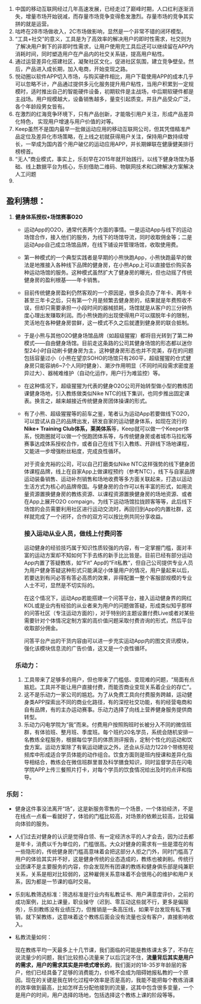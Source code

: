 1. 中国的移动互联网经过几年高速发展，已经走过了巅峰时期，人口红利逐渐消失，增量市场开始锐减，而存量市场竞争变得愈发激烈。存量市场的竞争其实拼的就是运营。 
2. 咕咚在2B市场做收入，2C市场做影响，显然是一个非常不错的闭环模型。  
3. “工具+社交”的意义，工具是为了高效率的解决用户的即时性需求，社交则为了解决用户剩下的非即时性需求，让用户使用完工具后还可以继续留在APP内消耗时间，同时塑造用户在产品内的社交关系链，提高用户粘性。  
4. 通过运营差异化搭建社区，凝聚社区文化，促进社区氛围，建立竞争壁垒。然后，产品进入成长期，加入电商，开始变现之路。  
5. 悦动圈以软件APP切入市场，与购买硬件相比，用户下载使用APP的成本几乎可以忽略不计，产品通过提供多元化服务提升用户粘性，当用户积累到一定规模时，适时推出自己的智能硬件设备，初期软件是主战场，中后期软硬件都是主战场。用户规模越大，设备销售越多，量变引起质变。并且产品受众广泛，各个年龄段男女皆有。
6. 在激烈的红海竞争环境下，只有产品创新，才能吸引用户关注，形成产品差异化特色， 实现用户增速与用户价值的对等。  
7. Keep虽然不是国内最早一批做运动应用的移动互联网公司，但其凭借精准产品定位及差异化市场策略，在上线之初就获得用户关注，保持用户数持续增长，一举成为国内首个用户破亿的运动应用APP，并长期蝉联在健康健美排行榜榜首。  
8. “无人”商业模式，事实上，乐刻早在2015年就开始践行。以线下健身场馆为基础、线上数据平台为核心，乐刻借助二维码、物联网技术和口碑解决方案解决人工问题
9. 

## 盈利猜想： 

1. **健身体系授权+场馆赛事O2O**   

   - 运动App的O2O，通常代表两个方面的事情。一是运动App与线下的运动场馆合作，接入他们的服务，为线下的场馆导流，同时收取佣金等；二是运动App自己成立场馆品牌，在线下铺设并管理场馆，收取使用费。

   - 第一种模式的一个典型实践者是早期的小熊快跑App，小熊快跑最早的做法是地推接入各种线下品牌的健身房，在小熊App上可以直接低价购买各种运动场馆的服务。这种模式虽然扩大了健身房的曝光，但也动摇了传统健身房的盈利根基——年卡销售。  

   - 目前传统健身房盈利仍然客观的一个原因是，很多会员办了年卡、两年卡甚至三年卡之后，只有第一个月是频繁去健身房的，结果就是年费照收不误，但却只需要承担一小段时间的器械损耗，场馆就是从客户的三分钟热度心理出发赚取利润。而小熊快跑的出现使得用户可以摆脱年卡的限制，灵活地在各种健身房尝鲜，这一模式不久之后就遭到健身房的联合抵制。  

   - 于是小熊与其他O2O健身场馆品牌（如超级猩猩）都将目光转到了第二种模式——自由健身场馆。目前走这条路的公司其健身场馆的形态都以迷你型24小时自动刷卡健身房为主，这种健身房形态也并不完美，存在的问题包括容量过小（小熊在望京SOHO的场馆只有260平，超级猩猩的仓式健身房只能容纳6~7个人同时健身）、潮汐作用明显（不同时间段需求密度差异过大）、器械难维护（自动化运作，用户行为难监控）等。 

   - 在这种情况下，超级猩猩为代表的健身O2O公司开始转型做小型的教练团课健身场地，引入教练做类似Nike NTC的线下集训，也同步推出固定课表。换言之，越来越接近传统健身房团体操课的形式。  

   - 有了小熊、超级猩猩等的前车之鉴，笔者认为运动App若要做线下O2O，可以尝试从自己的品牌出发，研发自家的运动健身体系，如现在流行的**Nike+ Training Club体系，莱美体系**等，Keep就可以做一个Keeper体系，悦跑圈就可以做一个悦跑团体系等，与传统健身房或者城市马拉松等赛事达成体系授权合作，或者自己在线下引入教练、开辟线下场地课程，又能进一步增强粉丝粘度，完成良性循环。  

     对于资金充裕的公司，可以自己打磨类似Nike NTC这样强势的线下健身团体课程品牌，线上在自家App上做课程预约（参考NTC），线下与自家品牌运动装备销售、运动补剂销售和场地收费等多方面关联起来，打造以运动生活方式为核心的品牌帝国。与健身房的合作可以有丰富的形式，如用流量资源置换健身房的教练资源、以课程资源置换健身房的场地资源、或者在App上展开O2O compaign，为线下运动场馆拉拢顾客等等，此后线下场馆的会员需要利用社区进行运动交流时，再回归到App的内置社群，这样就完成了一个闭环，合作的双方可以按比例共同分享收益。     

     ### **接入运动从业人员，做线上付费问答**

     运动健身的经验技巧属于知识性质较强的内容，有一定掌握门槛，面对丰富的运动方案却不知如何下手去练的新手比比皆是。目前已经有部分运动App内置了答疑教练，如“Fit” App的“Fit私教“，但自己公司提供专业人员为用户健身答疑这种形式只能满足小体量用户的情况，用户量起来以后，若要达到有问必答有答必高质的效果，非得配置一整个客服部规模的专业人士不可，显然是不切实际的。

     在这个情况下，运动App若能搭建一个问答平台，接入运动健身界的网红KOL或是业内有经验的从业者来为用户的问题做答疑，形成类似知乎那样的问答社区（专注运动方面的），对于特别的主题设置付费Live或者对某些需要针对个体情况定制方案的高价值问题采取付费咨询的形式，然后平台收取部分佣金。

     问答平台产出的干货内容由可以进一步充实运动App内的图文资讯模块，强化该模块信息流的广告价值，这又是一个良性循环。

   ### 乐动力：

   1. 工具带来了足够多的用户，但也带来了门槛低、变现难的问题，“局面有点尴尬。工具并不能让用户直接付费，而能否商业变现关系着企业的存亡”。
   2. 这不是乐动力一家公司的尴尬。为了从免费工具向付费服务跨越，运动健身类APP探索出不同的商业化路径，有的深挖社交功能，有的经营电商和自有品牌，有的主办运动赛事。乐动力选择了向线上营养健身服务提供商转型。
   3. 乐动力闪电学院为“我”而来。付费用户按照购班时长被分入不同的微信班群，有体验班、整月班、季度班。每个班约20名学员，系统会随机安排一名教练全程服务，根据每位学员的体质测评报告，定制个性化的运动和饮食方案。运动方案除了有氧运动建议之外，还会从乐动力1228个带练短视频库中形成适合学员体能的动作组合。饮食方面则是班内授课和差异化指导相结合，教练会在微信班群里普及科学膳食知识，同时监督学员在闪电学院APP上传三餐照片打卡，对每个学员的饮食情况给出及时的点评和指导。

### 乐刻：



- 健身这件事没法离开“场”，这是新服务零售的一个场景，一个体验经济，不是在线点一点看一看就好了，体验的门槛比较高，对场景的依赖比较高，比较偏向体验的服务。

- 人们过去对健身的认识是觉得白领、有一定经济水平的人才会去，因为过去都是年卡，消费以千为单位的，门槛很高。大众对健身的需求有一些是潜在的有一些隐形的，传统健身房门槛高意味着会把这部分人拒之门外，同时门槛高了用户的体验其实并不好，这是健身传统的业态造成的，教练也被剥削。传统行业团课不是主要服务的内容，你会发现所有团课的教练和健身俱乐部是纯兼职关系，关系是相对比较弱的，这种雇佣关系意味着不会很用心的维护和用户关系，因为都是一节课的临时交易。

- 乐刻私教筛选标准：筛选标准是行业内有私教证书、用户满意度评价，之前的成功案例，比如上课量，职业操守（迟到、零互动这些就不行，更多是偏服务），乐刻教练没有业绩压力，但推销是一条高压线，如果平台发现有私下推销，就下架教练，这意味着这个教练后面会没有流量也没有客户，直接影响收入。

- 私教流量如何：

  现在教练平均一天最多上十几节课，我们面临的可能是教练课太多了，不存在说流量少的问题，我们比较担心流量来了以后沉淀不住，**流量背后其实是用户的需求，用户的需求其实是井喷式增长的**，我们面对的18-35岁年龄层的客户，他们已经具备了足够的消费能力，价格不会成为阻碍她报私教的一个原因。现在的关键是我在转化过程中效率是否是高的，我能不能把每个教练消课的效率做到最高，比如怎样去分配他接到的流量，这其中包含很多变量，一个是用户的时间，用户选择的场地，包括选择这个教练上课的阶段等等。